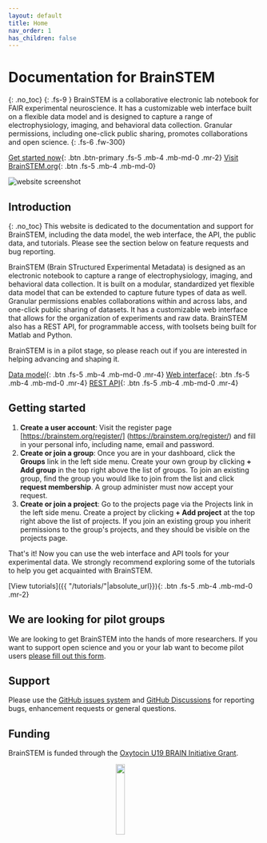 ```yaml
---
layout: default
title: Home
nav_order: 1
has_children: false
---
```

# Documentation for BrainSTEM 
{: .no_toc}
{: .fs-9 }
BrainSTEM is a collaborative electronic lab notebook for FAIR experimental neuroscience. It has a customizable web interface built on a flexible data model and is designed to capture a range of electrophysiology, imaging, and behavioral data collection. Granular permissions, including one-click public sharing, promotes collaborations and open science.
{: .fs-6 .fw-300}

[Get started now](#getting-started){: .btn .btn-primary .fs-5 .mb-4 .mb-md-0 .mr-2} [Visit BrainSTEM.org](https://www.brainstem.org/){: .btn .fs-5 .mb-4 .mb-md-0}

![website screenshot](https://petersenpeter.github.io/brainstem_support/assets/images/website_screenshot.jpg)

## Introduction
{: .no_toc}
This website is dedicated to the documentation and support for BrainSTEM, including the data model, the web interface, the API, the public data, and tutorials. Please see the section below on feature requests and bug reporting.

BrainSTEM (Brain STructured Experimental Metadata) is designed as an electronic notebook to capture a range of electrophysiology, imaging, and behavioral data collection. It is built on a modular, standardized yet flexible data model that can be extended to capture future types of data as well. Granular permissions enables collaborations within and across labs, and one-click public sharing of datasets. It has a customizable web interface that allows for the organization of experiments and raw data. BrainSTEM also has a REST API, for programmable access, with toolsets being built for Matlab and Python. 

BrainSTEM is in a pilot stage, so please reach out if you are interested in helping advancing and shaping it.

[Data model]({{"/datamodel/"|absolute_url}}){: .btn .fs-5 .mb-4 .mb-md-0 .mr-4} [Web interface]({{"/pipeline/"|absolute_url}}){: .btn .fs-5 .mb-4 .mb-md-0 .mr-4} [REST API]({{"/webinterface/"|absolute_url}}){: .btn .fs-5 .mb-4 .mb-md-0 .mr-4}

## Getting started

1. __Create a user account__: Visit the register page [https://brainstem.org/register/]
(https://brainstem.org/register/) and fill in your personal info, including name, email and password.
2. __Create or join a group__: Once you are in your dashboard, click the __Groups__ link in the left side menu. Create your own group by clicking __+ Add group__ in the top right above the list of groups. To join an existing group, find the group you would like to join from the list and click __request membership__. A group administer must now accept your request. 
3. __Create or join a project__: Go to the projects page via the Projects link in the left side menu. Create a project by clicking __+ Add project__ at the top right above the list of projects. If you join an existing group you inherit permissions to the group's projects, and they should be visible on the projects page. 

That's it! Now you can use the web interface and API tools for your experimental data. We strongly recommend exploring some of the tutorials to help you get acquainted with BrainSTEM.

[View tutorials]({{ "/tutorials/"|absolute_url}}){: .btn .fs-5 .mb-4 .mb-md-0 .mr-2}

## We are looking for pilot groups
We are looking to get BrainSTEM into the hands of more researchers. If you want to support open science and you or your lab want to become pilot users [please fill out this form](https://docs.google.com/forms/d/e/1FAIpQLSctFj4ek5Ib-1FQoi9KeGzCkg6o-cuM26oggNu8FYeKRqNpwg/viewform).

## Support
Please use the [GitHub issues system](https://github.com/petersenpeter/brainstem_support/issues) and [GitHub Discussions](https://github.com/petersenpeter/brainstem_support/discussions) for reporting bugs, enhancement requests or general questions.

## Funding
BrainSTEM is funded through the [Oxytocin U19 BRAIN Initiative Grant](https://med.nyu.edu/departments-institutes/neuroscience/research/shared-research-resources/oxytocin-u19-brain-initiative-grant).

<p align="center">
	<img src="https://petersenpeter.github.io/brainstem_support/assets/images/brain_initiative.png" width="19%">&emsp;&emsp;&emsp;&emsp;
</p>
